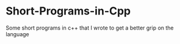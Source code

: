 # Short-Programs-in-Cpp
Some short programs in c++ that I wrote to get a better grip on the language
